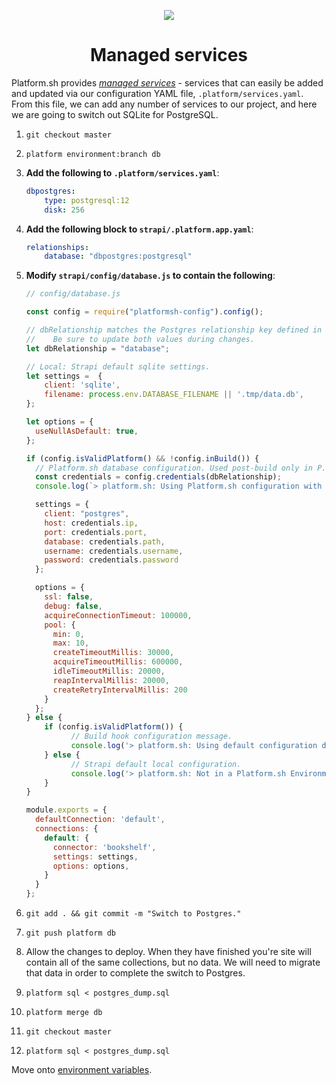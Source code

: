<p align="center">
  <a href="https://platform.sh/marketplace/strapi/">
    <img src="https://platform.sh/images/spots/arrows/fast-dev.svg" />
  </a>

  <h1 align="center">Managed services</h1>
</p>

Platform.sh provides [*managed services*](https://docs.platform.sh/configuration/services.html) - services that can easily be added and updated via our configuration YAML file, `.platform/services.yaml`. From this file, we can add any number of services to our project, and here we are going to switch out SQLite for PostgreSQL.

1. `git checkout master`
2. `platform environment:branch db`
3. **Add the following to `.platform/services.yaml`**:

    ```yaml      
    dbpostgres:
        type: postgresql:12
        disk: 256
    ```
    
4. **Add the following block to `strapi/.platform.app.yaml`**:

    ```yaml
    relationships:
        database: "dbpostgres:postgresql"
    ```
5. **Modify `strapi/config/database.js` to contain the following**:

    ```js
    // config/database.js
    
    const config = require("platformsh-config").config();

    // dbRelationship matches the Postgres relationship key defined in .platform.app.yaml. 
    //    Be sure to update both values during changes.
    let dbRelationship = "database";

    // Local: Strapi default sqlite settings.
    let settings =  {
        client: 'sqlite',
        filename: process.env.DATABASE_FILENAME || '.tmp/data.db',
    };

    let options = {
      useNullAsDefault: true,
    };

    if (config.isValidPlatform() && !config.inBuild()) {
      // Platform.sh database configuration. Used post-build only in P.sh environments.
      const credentials = config.credentials(dbRelationship);
      console.log(`> platform.sh: Using Platform.sh configuration with relationship ${dbRelationship}.`);

      settings = {
        client: "postgres",
        host: credentials.ip,
        port: credentials.port,
        database: credentials.path,
        username: credentials.username,
        password: credentials.password
      };

      options = {
        ssl: false,
        debug: false,
        acquireConnectionTimeout: 100000,
        pool: {
          min: 0,
          max: 10,
          createTimeoutMillis: 30000,
          acquireTimeoutMillis: 600000,
          idleTimeoutMillis: 20000,
          reapIntervalMillis: 20000,
          createRetryIntervalMillis: 200
        }
      };
    } else {
        if (config.isValidPlatform()) {
              // Build hook configuration message.
              console.log('> platform.sh: Using default configuration during Platform.sh build hook until relationships are available.');
        } else {
              // Strapi default local configuration.
              console.log('> platform.sh: Not in a Platform.sh Environment. Using default local sqlite configuration.');
        }
    }

    module.exports = {
      defaultConnection: 'default',
      connections: {
        default: {
          connector: 'bookshelf',
          settings: settings,
          options: options,
        }
      }
    };
    ```
6. `git add . && git commit -m "Switch to Postgres."`
7. `git push platform db`
8. Allow the changes to deploy. When they have finished you're site will contain all of the same collections, but no data. We will need to migrate that data in order to complete the switch to Postgres.
9. `platform sql < postgres_dump.sql`
10. `platform merge db`
11. `git checkout master`
12. `platform sql < postgres_dump.sql`

Move onto [environment variables](04-env-variables.md).
